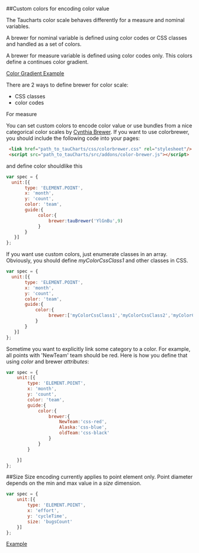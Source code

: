 ##Custom colors for encoding color value

The Taucharts color scale behaves differently for a measure and nominal variables.

A brewer for nominal variable is defined using color codes or CSS classes and handled as a set of colors.



A brewer for measure variable is defined using color codes only. This colors define a continues color gradient.

[Color Gradient Example](https://jsfiddle.net/ojb039vr/2/)

There are 2 ways to define brewer for color scale:
- CSS classes
- color codes


For measure 

You can set custom colors to encode color value or use bundles from a nice categorical color scales by [Cynthia Brewer](http://colorbrewer2.org/).
If you want to use colorbrewer, you should include the following code into your pages:

```HTML
 <link href="path_to_tauCharts/css/colorbrewer.css" rel="stylesheet"/>
 <script src="path_to_tauCharts/src/addons/color-brewer.js"></script>
```
and define color shouldlike this
```javascript
var spec = {
  unit:[{
       type: 'ELEMENT.POINT',
       x: 'month',
       y: 'count',
       color: 'team',
       guide:{
            color:{
                brewer:tauBrewer('YlGnBu',9)
            }
       }
   }]
};
```

If you want use custom colors, just enumerate classes in an array. Obviously, you should define *myColorCssClass1* and other classes in CSS.

```javascript
var spec = {
  unit:[{
       type: 'ELEMENT.POINT',
       x: 'month',
       y: 'count',
       color: 'team',
       guide:{
           color:{
                brewer:['myColorCssClass1','myColorCssClass2','myColorCssClass3']
           }
       }
   }]
};
```
Sometime you want to explicitly link some category to a color. For example, all points with 'NewTeam' team should be red. Here is how you define that using *color* and brewer *attributes*:

```javascript
var spec = {
    unit:[{
        type: 'ELEMENT.POINT',
        x: 'month',
        y: 'count',
        color: 'team',
        guide:{
            color:{
                brewer:{
                    NewTeam:'css-red',
                    Alaska:'css-blue',
                    oldTeam:'css-black'
                }
            }
        }

    }]
};
```

##Size
Size encoding currently applies to point element only. Point diameter depends on the min and max value in a *size* dimension.

```javascript
var spec = {
    unit:[{
        type: 'ELEMENT.POINT',
        x: 'effort',
        y: 'cycleTime',
        size: 'bugsCount'
    }]
};
```

[Example](http://jsfiddle.net/taucharts/awn8rz8w/)
